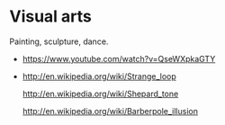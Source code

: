 # Visual arts

Painting, sculpture, dance.

-   <https://www.youtube.com/watch?v=QseWXpkaGTY>

-   <http://en.wikipedia.org/wiki/Strange_loop>

    <http://en.wikipedia.org/wiki/Shepard_tone>

    <http://en.wikipedia.org/wiki/Barberpole_illusion>
